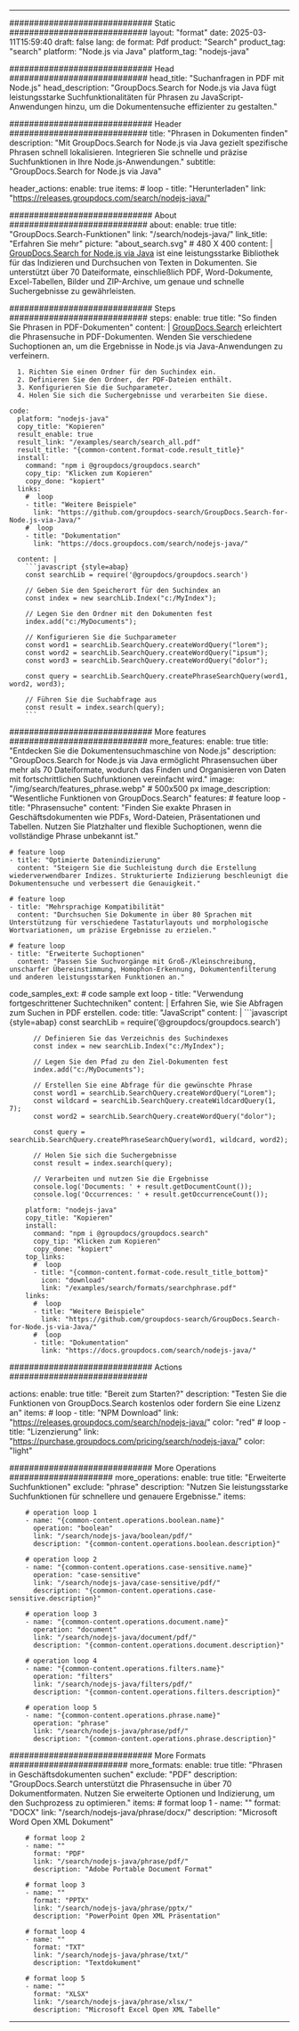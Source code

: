 
---
############################# Static ############################
layout: "format"
date:  2025-03-11T15:59:40
draft: false
lang: de
format: Pdf
product: "Search"
product_tag: "search"
platform: "Node.js via Java"
platform_tag: "nodejs-java"

############################# Head ############################
head_title: "Suchanfragen in PDF mit Node.js"
head_description: "GroupDocs.Search for Node.js via Java fügt leistungsstarke Suchfunktionalitäten für Phrasen zu JavaScript-Anwendungen hinzu, um die Dokumentensuche effizienter zu gestalten."

############################# Header ############################
title: "Phrasen in Dokumenten finden" 
description: "Mit GroupDocs.Search for Node.js via Java gezielt spezifische Phrasen schnell lokalisieren. Integrieren Sie schnelle und präzise Suchfunktionen in Ihre Node.js-Anwendungen."
subtitle: "GroupDocs.Search for Node.js via Java" 

header_actions:
  enable: true
  items:
    #  loop
    - title: "Herunterladen"
      link: "https://releases.groupdocs.com/search/nodejs-java/"
      
############################# About ############################
about:
    enable: true
    title: "GroupDocs.Search-Funktionen"
    link: "/search/nodejs-java/"
    link_title: "Erfahren Sie mehr"
    picture: "about_search.svg" # 480 X 400
    content: |
       [GroupDocs.Search for Node.js via Java](/search/nodejs-java/) ist eine leistungsstarke Bibliothek für das Indizieren und Durchsuchen von Texten in Dokumenten. Sie unterstützt über 70 Dateiformate, einschließlich PDF, Word-Dokumente, Excel-Tabellen, Bilder und ZIP-Archive, um genaue und schnelle Suchergebnisse zu gewährleisten.

############################# Steps ############################
steps:
    enable: true
    title: "So finden Sie Phrasen in PDF-Dokumenten"
    content: |
      [GroupDocs.Search](/search/nodejs-java/) erleichtert die Phrasensuche in PDF-Dokumenten. Wenden Sie verschiedene Suchoptionen an, um die Ergebnisse in Node.js via Java-Anwendungen zu verfeinern.
      
      1. Richten Sie einen Ordner für den Suchindex ein.
      2. Definieren Sie den Ordner, der PDF-Dateien enthält.
      3. Konfigurieren Sie die Suchparameter.
      4. Holen Sie sich die Suchergebnisse und verarbeiten Sie diese.
   
    code:
      platform: "nodejs-java"
      copy_title: "Kopieren"
      result_enable: true
      result_link: "/examples/search/search_all.pdf"
      result_title: "{common-content.format-code.result_title}"
      install:
        command: "npm i @groupdocs/groupdocs.search"
        copy_tip: "Klicken zum Kopieren"
        copy_done: "kopiert"
      links:
        #  loop
        - title: "Weitere Beispiele"
          link: "https://github.com/groupdocs-search/GroupDocs.Search-for-Node.js-via-Java/"
        #  loop
        - title: "Dokumentation"
          link: "https://docs.groupdocs.com/search/nodejs-java/"
          
      content: |
        ```javascript {style=abap}
        const searchLib = require('@groupdocs/groupdocs.search')

        // Geben Sie den Speicherort für den Suchindex an
        const index = new searchLib.Index("c:/MyIndex");

        // Legen Sie den Ordner mit den Dokumenten fest
        index.add("c:/MyDocuments");

        // Konfigurieren Sie die Suchparameter
        const word1 = searchLib.SearchQuery.createWordQuery("lorem");
        const word2 = searchLib.SearchQuery.createWordQuery("ipsum");
        const word3 = searchLib.SearchQuery.createWordQuery("dolor");

        const query = searchLib.SearchQuery.createPhraseSearchQuery(word1, word2, word3);

        // Führen Sie die Suchabfrage aus
        const result = index.search(query);
        ```            

############################# More features ############################
more_features:
  enable: true
  title: "Entdecken Sie die Dokumentensuchmaschine von Node.js"
  description: "GroupDocs.Search for Node.js via Java ermöglicht Phrasensuchen über mehr als 70 Dateiformate, wodurch das Finden und Organisieren von Daten mit fortschrittlichen Suchfunktionen vereinfacht wird."
  image: "/img/search/features_phrase.webp" # 500x500 px
  image_description: "Wesentliche Funktionen von GroupDocs.Search"
  features:
    # feature loop
    - title: "Phrasensuche"
      content: "Finden Sie exakte Phrasen in Geschäftsdokumenten wie PDFs, Word-Dateien, Präsentationen und Tabellen. Nutzen Sie Platzhalter und flexible Suchoptionen, wenn die vollständige Phrase unbekannt ist."

    # feature loop
    - title: "Optimierte Datenindizierung"
      content: "Steigern Sie die Suchleistung durch die Erstellung wiederverwendbarer Indizes. Strukturierte Indizierung beschleunigt die Dokumentensuche und verbessert die Genauigkeit."

    # feature loop
    - title: "Mehrsprachige Kompatibilität"
      content: "Durchsuchen Sie Dokumente in über 80 Sprachen mit Unterstützung für verschiedene Tastaturlayouts und morphologische Wortvariationen, um präzise Ergebnisse zu erzielen."

    # feature loop
    - title: "Erweiterte Suchoptionen"
      content: "Passen Sie Suchvorgänge mit Groß-/Kleinschreibung, unscharfer Übereinstimmung, Homophon-Erkennung, Dokumentenfilterung und anderen leistungsstarken Funktionen an."
      
  code_samples_ext:
    # code sample ext loop
    - title: "Verwendung fortgeschrittener Suchtechniken"
      content: |
        Erfahren Sie, wie Sie Abfragen zum Suchen in PDF erstellen.
      code:
        title: "JavaScript"
        content: |
          ```javascript {style=abap}
          const searchLib = require('@groupdocs/groupdocs.search')
          
          // Definieren Sie das Verzeichnis des Suchindexes
          const index = new searchLib.Index("c:/MyIndex");
              
          // Legen Sie den Pfad zu den Ziel-Dokumenten fest
          index.add("c:/MyDocuments");

          // Erstellen Sie eine Abfrage für die gewünschte Phrase
          const word1 = searchLib.SearchQuery.createWordQuery("Lorem");
          const wildcard = searchLib.SearchQuery.createWildcardQuery(1, 7);
          const word2 = searchLib.SearchQuery.createWordQuery("dolor");

          const query = searchLib.SearchQuery.createPhraseSearchQuery(word1, wildcard, word2);

          // Holen Sie sich die Suchergebnisse
          const result = index.search(query);
          
          // Verarbeiten und nutzen Sie die Ergebnisse
          console.log('Documents: ' + result.getDocumentCount());
          console.log('Occurrences: ' + result.getOccurrenceCount());
          ```
        platform: "nodejs-java"
        copy_title: "Kopieren"
        install:
          command: "npm i @groupdocs/groupdocs.search"
          copy_tip: "Klicken zum Kopieren"
          copy_done: "kopiert"
        top_links:
          #  loop
          - title: "{common-content.format-code.result_title_bottom}"
            icon: "download"
            link: "/examples/search/formats/searchphrase.pdf"
        links:
          #  loop
          - title: "Weitere Beispiele"
            link: "https://github.com/groupdocs-search/GroupDocs.Search-for-Node.js-via-Java/"
          #  loop
          - title: "Dokumentation"
            link: "https://docs.groupdocs.com/search/nodejs-java/"
            

            


############################# Actions ############################

actions:
  enable: true
  title: "Bereit zum Starten?"
  description: "Testen Sie die Funktionen von GroupDocs.Search kostenlos oder fordern Sie eine Lizenz an"
  items:
    #  loop
    - title: "NPM Download"
      link: "https://releases.groupdocs.com/search/nodejs-java/"
      color: "red"
        #  loop
    - title: "Lizenzierung"
      link: "https://purchase.groupdocs.com/pricing/search/nodejs-java/"
      color: "light"


############################# More Operations #####################
more_operations:
    enable: true
    title: "Erweiterte Suchfunktionen"
    exclude: "phrase"
    description: "Nutzen Sie leistungsstarke Suchfunktionen für schnellere und genauere Ergebnisse."
    items: 
          
        # operation loop 1
        - name: "{common-content.operations.boolean.name}"
          operation: "boolean"
          link: "/search/nodejs-java/boolean/pdf/"
          description: "{common-content.operations.boolean.description}"

        # operation loop 2
        - name: "{common-content.operations.case-sensitive.name}"
          operation: "case-sensitive"
          link: "/search/nodejs-java/case-sensitive/pdf/"
          description: "{common-content.operations.case-sensitive.description}"

        # operation loop 3
        - name: "{common-content.operations.document.name}"
          operation: "document"
          link: "/search/nodejs-java/document/pdf/"
          description: "{common-content.operations.document.description}"

        # operation loop 4
        - name: "{common-content.operations.filters.name}"
          operation: "filters"
          link: "/search/nodejs-java/filters/pdf/"
          description: "{common-content.operations.filters.description}"

        # operation loop 5
        - name: "{common-content.operations.phrase.name}"
          operation: "phrase"
          link: "/search/nodejs-java/phrase/pdf/"
          description: "{common-content.operations.phrase.description}"
          
        
          
############################# More Formats ########################
more_formats:
    enable: true
    title: "Phrasen in Geschäftsdokumenten suchen"
    exclude: "PDF"
    description: "GroupDocs.Search unterstützt die Phrasensuche in über 70 Dokumentformaten. Nutzen Sie erweiterte Optionen und Indizierung, um den Suchprozess zu optimieren."
    items: 
        # format loop 1
        - name: ""
          format: "DOCX"
          link: "/search/nodejs-java/phrase/docx/"
          description: "Microsoft Word Open XML Dokument"
          
        # format loop 2
        - name: ""
          format: "PDF"
          link: "/search/nodejs-java/phrase/pdf/"
          description: "Adobe Portable Document Format"
          
        # format loop 3
        - name: ""
          format: "PPTX"
          link: "/search/nodejs-java/phrase/pptx/"
          description: "PowerPoint Open XML Präsentation"

        # format loop 4
        - name: ""
          format: "TXT"
          link: "/search/nodejs-java/phrase/txt/"
          description: "Textdokument"
          
        # format loop 5
        - name: ""
          format: "XLSX"
          link: "/search/nodejs-java/phrase/xlsx/"
          description: "Microsoft Excel Open XML Tabelle"
  

---
